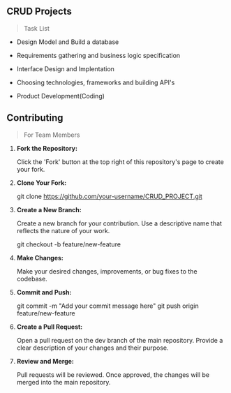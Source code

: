 ﻿## CRUD Projects 
> Task List
* Design Model and Build a database

* Requirements gathering and business logic specification

* Interface Design and Implentation

* Choosing technologies, frameworks and building API's

* Product Development(Coding)

## Contributing
> For Team Members
1. **Fork the Repository:**
   
   Click the 'Fork' button at the top right of this repository's page to create your fork.

2. **Clone Your Fork:**

   git clone https://github.com/your-username/CRUD_PROJECT.git
   
3. **Create a New Branch:**

    Create a new branch for your contribution. Use a descriptive name that reflects the nature of your work.
   
   git checkout -b feature/new-feature

4. **Make Changes:**

    Make your desired changes, improvements, or bug fixes to the codebase.
   
5. **Commit and Push:**

    git commit -m "Add your commit message here"
    git push origin feature/new-feature

6. **Create a Pull Request:**
   
   Open a pull request on the dev branch of the main repository. Provide a clear description of your changes and their purpose.
   
7. **Review and Merge:**
   
    Pull requests will be reviewed. Once approved, the  changes will be merged into the main repository.
